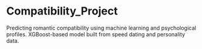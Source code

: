 # Compatibility_Project
Predicting romantic compatibility using machine learning and psychological profiles. XGBoost-based model built from speed dating and personality data.
